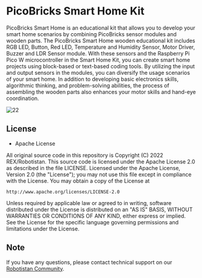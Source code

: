 # PicoBricks Smart Home Kit

PicoBricks Smart Home is an educational kit that allows you to develop your smart home scenarios by combining PicoBricks sensor modules and wooden parts. The PicoBricks Smart Home wooden educational kit includes RGB LED, Button, Red LED, Temperature and Humidity Sensor, Motor Driver, Buzzer  and LDR Sensor module.
With these sensors and the Raspberry Pi Pico W microcontroller in the Smart Home Kit, you can create smart home projects using block-based or text-based coding tools. By utilizing the input and output sensors in the modules, you can diversify the usage scenarios of your smart home.
In addition to developing basic electronics skills, algorithmic thinking, and problem-solving abilities, the process of assembling the wooden parts also enhances your motor skills and hand-eye coordination.

![22](https://github.com/user-attachments/assets/2e5ae818-283e-4198-894d-faaed4a8c5f3)

## License

* Apache License

All original source code in this repository is Copyright (C) 2022 REX/Robotistan. This source code is licensed under the Apache License 2.0 as described in the file LICENSE.
Licensed under the Apache License, Version 2.0 (the "License");
you may not use this file except in compliance with the License.
You may obtain a copy of the License at

    http://www.apache.org/licenses/LICENSE-2.0

 Unless required by applicable law or agreed to in writing, software
 distributed under the License is distributed on an "AS IS" BASIS,
 WITHOUT WARRANTIES OR CONDITIONS OF ANY KIND, either express or implied.
 See the License for the specific language governing permissions and
 limitations under the License.

## Note
If you have any questions, please contact technical support on our [Robotistan Community](https://community.robotistan.com/).
